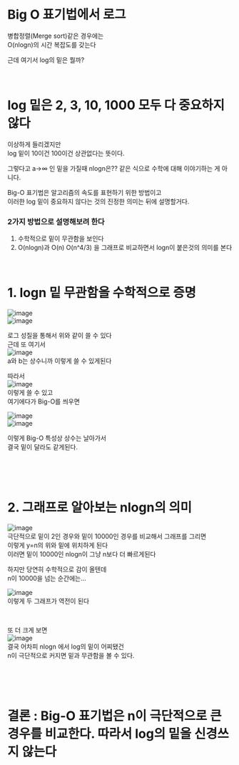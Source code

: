 # Big O 표기법에서 로그  
병합정렬(Merge sort)같은 경우에는  
O(nlogn)의 시간 복잡도를 갖는다  
  
근데 여기서 log의 밑은 뭘까?  
  
<br>  
  
# log 밑은 2, 3, 10, 1000 모두 다 중요하지 않다  

이상하게 들리겠지만  
log 밑이 10이건 100이건 상관없다는 뜻이다.  
  
그렇다고 a->∞ 인 밑을 가질때 nlogn은?? 같은 식으로 수학에 대해 이야기하는 게 아니다.  
  
Big-O 표기법은 알고리즘의 속도를 표현하기 위한 방법이고  
이러한 log 밑이 중요하지 않다는 것의 진정한 의미는 뒤에 설명할거다.  
  
### 2가지 방법으로 설명해보려 한다  
1. 수학적으로 밑이 무관함을 보인다  
2. O(nlogn)과 O(n) O(n^4/3) 을 그래프로 비교하면서 logn이 붙은것의 의미를 본다  
  
<br>  

# 1. logn 밑 무관함을 수학적으로 증명  

![image](https://user-images.githubusercontent.com/101965836/188465080-4a32cc6c-0bb6-4979-bace-6dc8e6c6fc48.png)   
![image](https://user-images.githubusercontent.com/101965836/188465211-936dcd24-439d-490f-af04-a1e9b034d506.png)  
  
로그 성질을 통해서 위와 같이 쓸 수 있다  
근데 또 여기서   
![image](https://user-images.githubusercontent.com/101965836/188465402-ca02380a-4933-4af8-81f7-965bdf428509.png)  
a와 b는 상수니까 이렇게 쓸 수 있게된다  
  
따라서  
![image](https://user-images.githubusercontent.com/101965836/188465462-50db8208-3603-488b-ae6b-6ad7a8924c56.png)  
이렇게 쓸 수 있고  
여기에다가 Big-O를 씌우면  
  
![image](https://user-images.githubusercontent.com/101965836/188465518-4daa8ca0-1505-4277-9d1a-f9a6e2f20c00.png)  
![image](https://user-images.githubusercontent.com/101965836/188465528-484e7850-d290-4d48-a787-78ab153fd0e0.png)  

이렇게 Big-O 특성상 상수는 날아가서  
결국 밑이 달라도 같게된다.  
  
<br><br><br>  

# 2. 그래프로 알아보는 nlogn의 의미  
  
![image](https://user-images.githubusercontent.com/101965836/188468186-cae0719d-ea0a-4ea2-a33c-b03c20566279.png)  
극단적으로 밑이 2인 경우와 밑이 10000인 경우를 비교해서 그래프를 그리면  
이렇게 y=n의 위와 밑에 위치하게 된다  
이러면 밑이 10000인 nlogn이 그냥 n보다 더 빠르게된다  
  
하지만 당연히 수학적으로 감이 올텐데  
n이 10000을 넘는 순간에는...
  
![image](https://user-images.githubusercontent.com/101965836/188468519-75db7310-f35d-4a20-9e6e-17d53199595b.png)  
이렇게 두 그래프가 역전이 된다  
  
<br>  
  
또 더 크게 보면  
![image](https://user-images.githubusercontent.com/101965836/188468692-a9132598-0b5d-4a13-be8c-74793e875527.png)  
결국 어차피 nlogn 에서 log의 밑이 어찌됐건  
n이 극단적으로 커지면 밑과 무관함을 볼 수 있다.  
  

<br><br><br>  

# 결론 : Big-O 표기법은 n이 극단적으로 큰 경우를 비교한다. 따라서 log의 밑을 신경쓰지 않는다    
